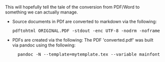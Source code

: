 This will hopefully tell the tale of the conversion from PDF/Word to something we can actually manage.

* Source documents in PDf are converted to markdown via the following:
    <pre>pdftohtml ORIGINAL.PDF -stdout -enc UTF-8 -nodrm -noframes | pandoc --no-wrap -f html -t markdown > RESULTS.MD</pre>

* PDFs are created via the following:
    The PDF 'converted.pdf' was built via pandoc using the following:
    <pre>
    pandoc -N --template=mytemplate.tex --variable mainfont=Georgia --variable sansfont=Arial --variable fontsize=12pt --variable version=1.10 rapier_handbook.md --latex-engine=xelatex --toc -o converted.pdf
    </pre>
